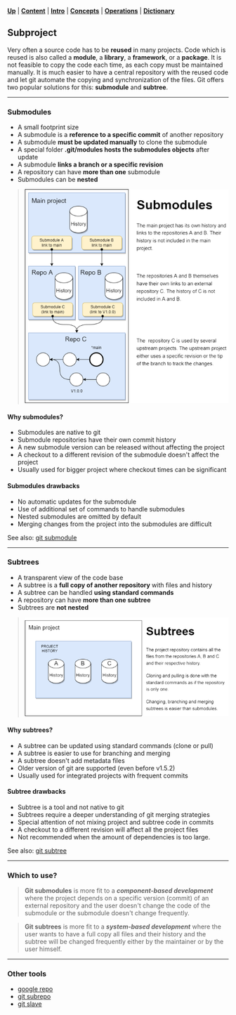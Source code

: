 [**Up**](concepts.md) |
[**Content**](../README.md) |
[**Intro**](../01-Introduction/introduction.md) |
[**Concepts**](../02-Concepts/concepts.md) |
[**Operations**](../03-Operations/operations.md) |
[**Dictionary**](../04-Appendix/dictionary.md)

## Subproject

Very often a source code has to be **reused** in many projects. Code 
which is reused is also called a **module**, a **library**, a **framework**, 
or a **package**. It is not feasible to copy the code each time, as 
each copy must be maintained manually. It is much easier to have a central 
repository with the reused code and let git automate the copying and 
synchronization of the files. Git offers two popular solutions for 
this: **submodule** and **subtree**.

-------------------------------------------------------------------------------
### Submodules

- A small footprint size
- A submodule is a **reference to a specific commit** of another repository
- A submodule **must be updated manually** to clone the submodule
- A special folder **.git/modules hosts the submodules objects** after update
- A submodule **links a branch or a specific revision**
- A repository can have **more than one** submodule
- Submodules can be **nested**

> ![submodules](../Assets/images/git-submodules.png)

#### Why submodules?
- Submodules are native to git
- Submodule repositories have their own commit history
- A new submodule version can be released without affecting the project
- A checkout to a different revision of the submodule doesn't affect the project
- Usually used for bigger project where checkout times can be significant

#### Submodules drawbacks
- No automatic updates for the submodule
- Use of additional set of commands to handle submodules
- Nested submodules are omitted by default
- Merging changes from the project into the submodules are difficult

See also: [git submodule](../03-Operations/09-Reuse/01-git-submodule.md)

-------------------------------------------------------------------------------
### Subtrees

- A transparent view of the code base
- A subtree is a **full copy of another repository** with files and history
- A subtree can be handled **using standard commands**
- A repository can have **more than one subtree**
- Subtrees are **not nested**

> ![Git Subtrees](../Assets/images/git-subtrees.png)

#### Why subtrees?
- A subtree can be updated using standard commands (clone or pull)
- A subtree is easier to use for branching and merging
- A subtree doesn't add metadata files
- Older version of git are supported (even before v1.5.2)
- Usually used for integrated projects with frequent commits

#### Subtree drawbacks
- Subtree is a tool and not native to git
- Subtrees require a deeper understanding of git merging strategies
- Special attention of not mixing project and subtree code in commits
- A checkout to a different revision will affect all the project files
- Not recommended when the amount of dependencies is too large.

See also: [git subtree](../03-Operations/09-Reuse/02-git-subtree.md)

-------------------------------------------------------------------------------
### Which to use?

> **Git submodules** is more fit to a ***component-based development*** where 
> the project depends on a specific version (commit) of an external 
> repository and the user doesn't change the code of the submodule or the 
> submodule doesn't change frequently.

> **Git subtrees** is more fit to a ***system-based development*** where the 
> user wants to have a full copy all files and their history and the 
> subtree will be changed frequently either by the maintainer or by the 
> user himself.

-------------------------------------------------------------------------------
### Other tools

- [google repo](https://gerrit.googlesource.com/git-repo/)
- [git subrepo](https://github.com/ingydotnet/git-subrepo#readme)
- [git slave](https://sourceforge.net/p/gitslave/code/ci/master/tree)